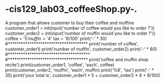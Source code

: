 # -cis129_lab03_coffeeShop.py-.
A program that allows customer to buy their coffee and muffine
customer_order1 = int(input('number of coffee  would you like to order  ?'))
customer_order2 = int(input('number of muffin would you like to order   ?'))
coffee = '$5'
muffin = '$4'
tax = '6/100'
print('-' * 30)
#*************************************
print('number of coffee', customer_order1)
print('number of muffin', customer_order2)
print('-' * 80)
#**************************************
#*************************************
print('coffee and muffin shop recite')
print(customer_order1, 'coffee', 'each', coffee)
print(customer_order2, 'muffin', 'each', muffin)
print('%6', 'tax')
print('-' * 35)
print('your total is', customer_order1 * 5 + customer_order2 * 4 + 6/100)
